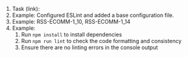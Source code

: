 1. Task (link):
2. <!-- Briefly describe what you've implemented as part of your task -->
   Example: Configured ESLint and added a base configuration file.
3. <!-- List the task codes from the evaluation criteria that this PR addresses -->
   Example: RSS-ECOMM-1_10, RSS-ECOMM-1_14
4. <!-- Provide step-by-step instructions for verifying your changes -->
   Example:
    1. Run `npm install` to install dependencies
    2. Run `npm run lint` to check the code formatting and consistency
    3. Ensure there are no linting errors in the console output


